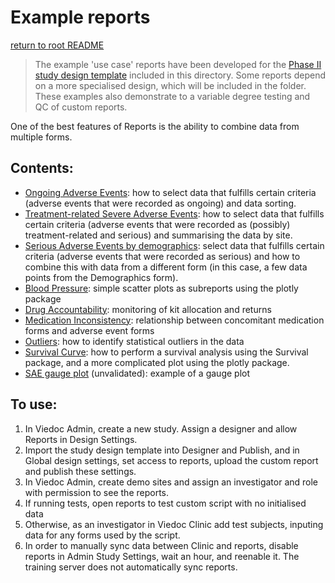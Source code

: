 # Example reports 
[return to root README](../README.md)

> The example 'use case' reports have been developed for the [Phase II study design template](./StudyDesign_VIEDOC-PHASE-II-TEMPLATE_2.0.xml) included in this directory. Some reports depend on a more specialised design, which will be included in the folder. These examples also demonstrate to a variable degree testing and QC of custom reports.

One of the best features of Reports is the ability to combine data from multiple forms.

## Contents:
- [Ongoing Adverse Events](./ongoing-AEs/ongoingAEs.R): how to select data that fulfills certain criteria (adverse events that were recorded as ongoing) and data sorting.
- [Treatment-related Severe Adverse Events](./treatment-related-SAEs/treatmentRelatedSAEs.R): how to select data that fulfills certain criteria (adverse events that were recorded as (possibly) treatment-related and serious) and summarising the data by site.
- [Serious Adverse Events by demographics](./demographics-SAEs/saeDemographics.R): select data that fulfills certain criteria (adverse events that were recorded as serious) and how to combine this with data from a different form (in this case, a few data points from the Demographics form).
- [Blood Pressure](./blood-pressure/bloodPressurePlot.R): simple scatter plots as subreports using the plotly package
- [Drug Accountability](./drug-accountability/drugAccountability.R): monitoring of kit allocation and returns
- [Medication Inconsistency](./medication-inconsistency/medicationInconsistency.R): relationship between concomitant medication forms and adverse event forms
- [Outliers](/outliers/outliers.R): how to identify statistical outliers in the data
- [Survival Curve](./survival-curve/survivalCurvePlotKaplanMeier.R): how to perform a survival analysis using the Survival package, and a more complicated plot using the plotly package.
- [SAE gauge plot](./SAE-guage-plot/SAE%20gauge%20plot.R) (unvalidated): example of a gauge plot

## To use:
1. In Viedoc Admin, create a new study. Assign a designer and allow Reports in Design Settings.
2. Import the study design template into Designer and Publish, and in Global design settings, set access to reports, upload the custom report and publish these settings.
3. In Viedoc Admin, create demo sites and assign an investigator and role with permission to see the reports.
4. If running tests, open reports to test custom script with no initialised data
5. Otherwise, as an investigator in Viedoc Clinic add test subjects, inputing data for any forms used by the script.
6. In order to manually sync data between Clinic and reports, disable reports in Admin Study Settings, wait an hour, and reenable it. The training server does not automatically sync reports.
